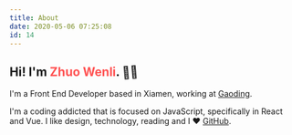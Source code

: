 ```yaml
---
title: About
date: 2020-05-06 07:25:08
id: 14
---
```


## Hi! I'm <span class="name">Zhuo Wenli</span>. <span class="wave-emoji">👋🏼</span>

I'm a Front End Developer based in Xiamen, working at [Gaoding](https://www.gaoding.com).

I'm a coding addicted that is focused on JavaScript, specifically in React and Vue. I like design, technology, reading and I ❤️ [GitHub](https://github.com/zhuowenli).

<style>
    .wave-emoji {
        animation-duration: 1.8s;
        animation-iteration-count: infinite;
        animation-name: wave;
        display: inline-block;
        transform-origin: 70% 70%;
    }
    .name{
        color: #FF5252;
    }
    @keyframes wave {
        0% {
            transform: rotate(0deg)
        }

        10% {
            transform: rotate(-10deg)
        }

        20% {
            transform: rotate(12deg)
        }

        30% {
            transform: rotate(-10deg)
        }

        40% {
            transform: rotate(9deg)
        }

        50% {
            transform: rotate(0deg)
        }

        100% {
            transform: rotate(0deg)
        }
    }
</style>
